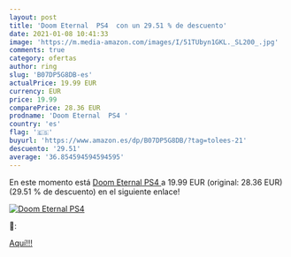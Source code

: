 ```yaml
---
layout: post
title: 'Doom Eternal  PS4  con un 29.51 % de descuento'
date: 2021-01-08 10:41:33
image: 'https://m.media-amazon.com/images/I/51TUbyn1GKL._SL200_.jpg'
comments: true
category: ofertas
author: ring
slug: 'B07DP5G8DB-es'
actualPrice: 19.99 EUR
currency: EUR
price: 19.99
comparePrice: 28.36 EUR
prodname: 'Doom Eternal  PS4 '
country: 'es'
flag: '🇪🇸'
buyurl: 'https://www.amazon.es/dp/B07DP5G8DB/?tag=tolees-21'
descuento: '29.51'
average: '36.854594594594595'
---
```


En este momento está [Doom Eternal  PS4 ](https://www.amazon.es/dp/B07DP5G8DB/?tag=tolees-21) a 19.99 EUR (original: 28.36 EUR) (29.51 %  de descuento) en el siguiente enlace!

[![Doom Eternal  PS4 ](https://m.media-amazon.com/images/I/51TUbyn1GKL._SL200_.jpg)](https://www.amazon.es/dp/B07DP5G8DB/?tag=tolees-21)

🔎:


[Aquí!!!](https://www.amazon.es/dp/B07DP5G8DB/?tag=tolees-21)
